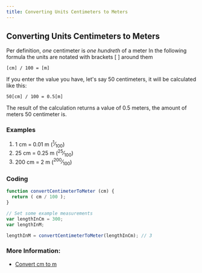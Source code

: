 ```yaml
---
title: Converting Units Centimeters to Meters
---
```

## Converting Units Centimeters to Meters

Per definition, _one_ centimeter is _one hundreth_ of a meter
In the following formula the units are notated with brackets [ ] around them

```
[cm] / 100 = [m]
```

If you enter the value you have, let's say 50 centimeters, it will be calculated like this:

```
50[cm] / 100 = 0.5[m]
```
The result of the calculation returns a value of 0.5 meters, the amount of meters 50 centimeter is.

### Examples

1. 1 cm = 0.01 m (<span class="fraction"><sup>1</sup>⁄<sub>100</sub></span>)
2. 25 cm = 0.25 m (<span class="fraction"><sup>25</sup>⁄<sub>100</sub></span>)
3. 200 cm = 2 m (<span class="fraction"><sup>200</sup>⁄<sub>100</sub></span>)

### Coding

```js
function convertCentimeterToMeter (cm) {
  return ( cm / 100 );
}

// Set some example measurements
var lengthInCm = 300;
var lengthInM;

lengthInM = convertCentimeterToMeter(lengthInCm); // 3
```

### More Information:

- [Convert cm to m](https://www.convertunits.com/from/cm/to/m)